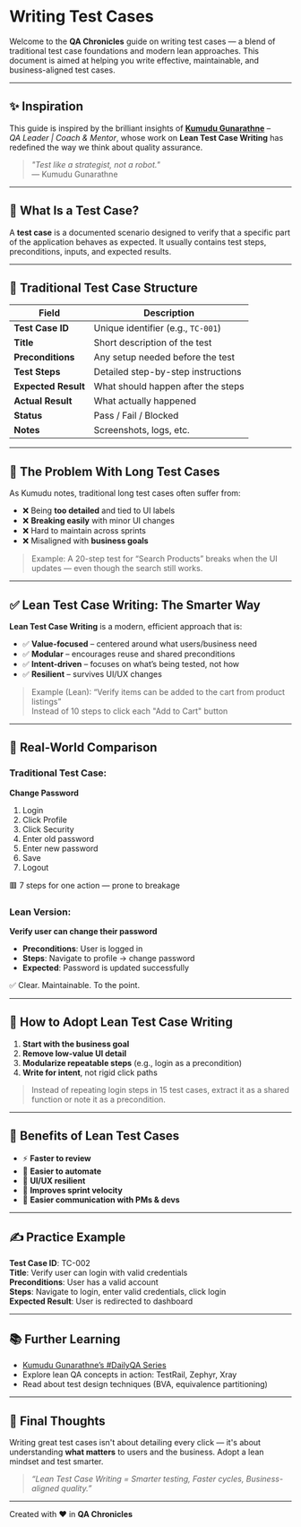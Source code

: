 # Writing Test Cases

Welcome to the **QA Chronicles** guide on writing test cases — a blend of traditional test case foundations and modern lean approaches. This document is aimed at helping you write effective, maintainable, and business-aligned test cases.

---

## ✨ Inspiration

This guide is inspired by the brilliant insights of **[Kumudu Gunarathne](https://www.linkedin.com/in/kumudug/)** –  
*QA Leader | Coach & Mentor*, whose work on **Lean Test Case Writing** has redefined the way we think about quality assurance.

> _"Test like a strategist, not a robot."_  
> — Kumudu Gunarathne

---

## 🧱 What Is a Test Case?

A **test case** is a documented scenario designed to verify that a specific part of the application behaves as expected. It usually contains test steps, preconditions, inputs, and expected results.

---

## 🧰 Traditional Test Case Structure

| Field             | Description |
|------------------|-------------|
| **Test Case ID**     | Unique identifier (e.g., `TC-001`) |
| **Title**           | Short description of the test |
| **Preconditions**   | Any setup needed before the test |
| **Test Steps**      | Detailed step-by-step instructions |
| **Expected Result** | What should happen after the steps |
| **Actual Result**   | What actually happened |
| **Status**          | Pass / Fail / Blocked |
| **Notes**           | Screenshots, logs, etc. |

---

## 🛑 The Problem With Long Test Cases

As Kumudu notes, traditional long test cases often suffer from:
- ❌ Being **too detailed** and tied to UI labels
- ❌ **Breaking easily** with minor UI changes
- ❌ Hard to maintain across sprints
- ❌ Misaligned with **business goals**

> Example: A 20-step test for “Search Products” breaks when the UI updates — even though the search still works.

---

## ✅ Lean Test Case Writing: The Smarter Way

**Lean Test Case Writing** is a modern, efficient approach that is:
- ✅ **Value-focused** – centered around what users/business need
- ✅ **Modular** – encourages reuse and shared preconditions
- ✅ **Intent-driven** – focuses on what’s being tested, not how
- ✅ **Resilient** – survives UI/UX changes

> Example (Lean):
> “Verify items can be added to the cart from product listings”  
> Instead of 10 steps to click each "Add to Cart" button

---

## 🔄 Real-World Comparison

### Traditional Test Case:
**Change Password**
1. Login  
2. Click Profile  
3. Click Security  
4. Enter old password  
5. Enter new password  
6. Save  
7. Logout  

🟥 7 steps for one action — prone to breakage

### Lean Version:
**Verify user can change their password**
- **Preconditions**: User is logged in  
- **Steps**: Navigate to profile → change password  
- **Expected**: Password is updated successfully  

✅ Clear. Maintainable. To the point.

---

## 🧠 How to Adopt Lean Test Case Writing

1. **Start with the business goal**  
2. **Remove low-value UI detail**  
3. **Modularize repeatable steps** (e.g., login as a precondition)  
4. **Write for intent**, not rigid click paths  

> Instead of repeating login steps in 15 test cases, extract it as a shared function or note it as a precondition.

---

## 🎯 Benefits of Lean Test Cases

- ⚡ **Faster to review**
- 🤖 **Easier to automate**
- 🧩 **UI/UX resilient**
- 🚀 **Improves sprint velocity**
- 💬 **Easier communication with PMs & devs**

---

## ✍️ Practice Example

**Test Case ID**: TC-002  
**Title**: Verify user can login with valid credentials  
**Preconditions**: User has a valid account  
**Steps**: Navigate to login, enter valid credentials, click login  
**Expected Result**: User is redirected to dashboard  

---

## 📚 Further Learning

- [Kumudu Gunarathne’s #DailyQA Series](https://www.linkedin.com/in/kumudug/)
- Explore lean QA concepts in action: TestRail, Zephyr, Xray
- Read about test design techniques (BVA, equivalence partitioning)

---

## 🧭 Final Thoughts

Writing great test cases isn't about detailing every click — it's about understanding **what matters** to users and the business. Adopt a lean mindset and test smarter.

> _“Lean Test Case Writing = Smarter testing, Faster cycles, Business-aligned quality.”_

---

Created with ❤️ in **QA Chronicles**
